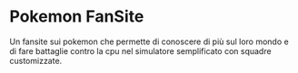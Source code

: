 # Pokemon FanSite
Un fansite sui pokemon che permette di conoscere di più sul loro mondo e di fare battaglie contro la cpu nel simulatore semplificato con squadre customizzate.
